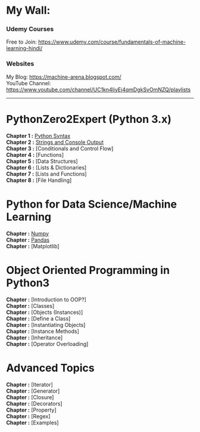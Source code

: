# My Wall:
### Udemy Courses
Free to Join: https://www.udemy.com/course/fundamentals-of-machine-learning-hindi/

### Websites
My Blog: https://machine-arena.blogspot.com/  
YouTube Channel: https://www.youtube.com/channel/UC1kn4liyEj4qmDgkSvOmNZQ/playlists


<hr>


# PythonZero2Expert (Python 3.x)
**Chapter 1 :** [Python Syntax](https://github.com/bansalrishi/PythonZero2Expert/blob/master/01.%20Python%20Syntax.ipynb)   
**Chapter 2 :** [Strings and Console Output](https://github.com/bansalrishi/PythonZero2Expert/blob/master/02.Strings%20and%20Console%20Output.ipynb)    
**Chapter 3 :** [Conditionals and Control Flow]    
**Chapter 4 :** [Functions]    
**Chapter 5 :** [Data Structures]    
**Chapter 6 :** [Lists & Dictionaries]    
**Chapter 7 :** [Lists and Functions]    
**Chapter 8 :** [File Handling]    

# Python for Data Science/Machine Learning  
**Chapter  :** [Numpy](https://github.com/bansalrishi/PythonZero2Expert/blob/master/Numpy%20for%20Data%20Science.ipynb)  
**Chapter  :** [Pandas](https://github.com/bansalrishi/PythonZero2Expert/blob/master/Pandas%20for%20Data%20Science.ipynb)  
**Chapter  :** [Matplotlib]  


# Object Oriented Programming in Python3  
**Chapter  :** [Introduction to OOP?]  
**Chapter  :** [Classes]   
**Chapter  :** [Objects (Instances)]  
**Chapter  :** [Define a Class]   
**Chapter  :** [Instantiating Objects]  
**Chapter  :** [Instance Methods]  
**Chapter  :** [Inheritance]  
**Chapter  :** [Operator Overloading]  

# Advanced Topics  
**Chapter  :** [Iterator]  
**Chapter  :** [Generator]  
**Chapter  :** [Closure]  
**Chapter  :** [Decorators]     
**Chapter  :** [Property]  
**Chapter  :** [Regex]  
**Chapter  :** [Examples]  
